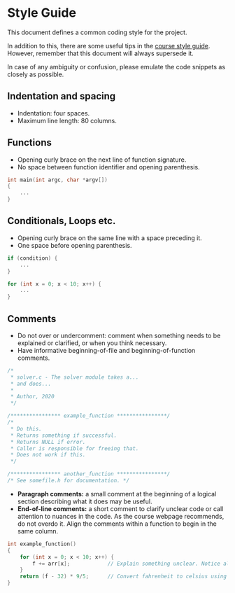 # Style Guide

This document defines a common coding style for the project.

In addition to this, there are some useful tips in the [course style guide](https://www.cs.dartmouth.edu/~cs50/Resources/CodingStyle.html).
However, remember that this document will always supersede it.

In case of any ambiguity or confusion, please emulate the code snippets as
closely as possible.

## Indentation and spacing

- Indentation: four spaces.
- Maximum line length: 80 columns.

## Functions

- Opening curly brace on the next line of function signature.
- No space between function identifier and opening parenthesis.

```c
int main(int argc, char *argv[])
{
    ...
}
```

## Conditionals, Loops etc.

- Opening curly brace on the same line with a space preceding it.
- One space before opening parenthesis.

```c
if (condition) {
    ...
}
```

```c
for (int x = 0; x < 10; x++) {
    ...
}
```

## Comments

- Do not over or undercomment: comment when something needs to be explained or
  clarified, or when you think necessary.
- Have informative beginning-of-file and beginning-of-function comments.

```c
/*
 * solver.c - The solver module takes a...
 * and does...
 *
 * Author, 2020
 */
```

```c
/**************** example_function ****************/
/*
 * Do this.
 * Returns something if successful.
 * Returns NULL if error.
 * Caller is responsible for freeing that.
 * Does not work if this.
 */
```

```c
/**************** another_function ****************/
/* See somefile.h for documentation. */
```

- **Paragraph comments:** a small comment at the beginning of a logical section
  describing what it does may be useful.
- **End-of-line comments:** a short comment to clarify unclear code or call
  attention to nuances in the code. As the course webpage recommends, do not
  overdo it. Align the comments within a function to begin in the same column.

```c
int example_function()
{
    for (int x = 0; x < 10; x++) {
        f += arr[x];            // Explain something unclear. Notice alignment.
    }
    return (f - 32) * 9/5;      // Convert fahrenheit to celsius using formula.
}
```

